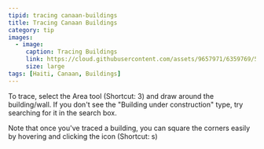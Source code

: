```yaml
---
tipid: tracing canaan-buildings
title: Tracing Canaan Buildings
category: tip
images:
  - image:
     caption: Tracing Buildings
     link: https://cloud.githubusercontent.com/assets/9657971/6359769/5e94f216-bc43-11e4-8bf3-11fa9306acae.gif
     size: large
tags: [Haiti, Canaan, Buildings]
---
```


To trace, select the Area tool (Shortcut: 3) and draw around the building/wall. If you don't see the "Building under construction" type, try searching for it in the search box. 

Note that once you've traced a building, you can square the corners easily by hovering and clicking the icon (Shortcut: s)

